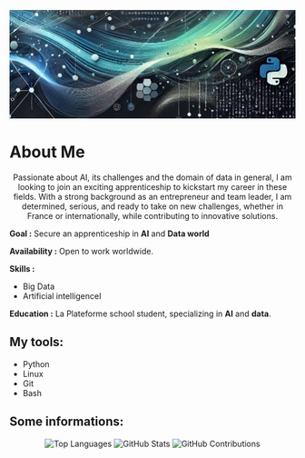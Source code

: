 
<p align= "center">
  <img src="./banner_github_profile4.gif" alt="Banner Image">
</p>


# About Me
<p align= "center">
Passionate about AI, its challenges and the domain of data in general, I am looking to join an exciting apprenticeship to kickstart my career in these fields. With a strong background as an entrepreneur and team leader, I am determined, serious, and ready to take on new challenges, whether in France or internationally, while contributing to innovative solutions.
</p>



**Goal :** Secure an apprenticeship in **AI** and **Data world**


**Availability :** Open to work worldwide.


**Skills :**
  - Big Data
  - Artificial intelligenceI


**Education :**  La Plateforme school student, specializing in **AI** and **data**.

## My tools:

- Python
- Linux
- Git 
- Bash 
  


## Some informations:

<p align="center">
  <img src="https://github-readme-stats.vercel.app/api/top-langs/?username=Paul-Emmanuel-Buffe" alt="Top Languages" />
  <img src="https://github-readme-stats.vercel.app/api?username=Paul-Emmanuel-Buffe&show_icons=true&hide_title=true" alt="GitHub Stats" />
  <img src="https://github-readme-streak-stats.herokuapp.com/?user=Paul-Emmanuel-Buffe" alt= "GitHub Contributions" />
</p>


 

